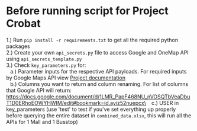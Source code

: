 # Before running script for Project Crobat
1.) Run `pip install -r requirements.txt` to get all the required python packages\
2.) Create your own `api_secrets.py` file to access Google and OneMap API using `api_secrets_template.py`\
3.) Check `key_parameters.py` for:\
    &ensp; a.) Parameter inputs for the respective API payloads. For required inputs by Google Maps API view [Project documentation](https://docs.google.com/document/d/1LMR_PapF468NU_nVOSQTbVeaDbuT1D0ERhoEOWYHWIM/edit)\
    &ensp; b.) Columns you want to return and column renaming. For list of columns that Google API will return: https://docs.google.com/document/d/1LMR_PapF468NU_nVOSQTbVeaDbuT1D0ERhoEOWYHWIM/edit#bookmark=id.ayiz52nuepcx\
    &ensp; c.) USER in key_parameters (use 'test' to test if you've set everything up properly before querying the entire dataset in `combined_data.xlsx`, this will run all the APIs for 1 Mall and 1 Busstop) 
